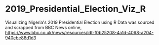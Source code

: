 # 2019_Presidential_Election_Viz_R
Visualizing Nigeria's 2019 Presidential Election using R
Data was sourced and scrapped from BBC News online, https://www.bbc.co.uk/news/resources/idt-f0b25208-4a1d-4068-a204-940cbe88d1d3
